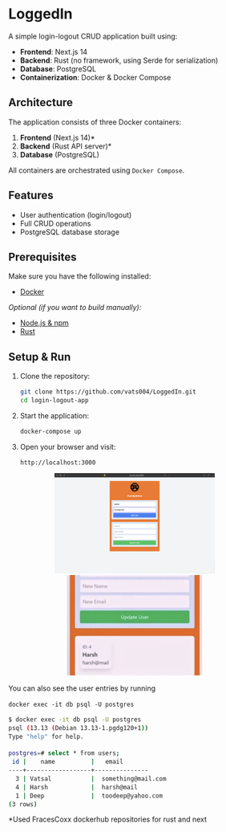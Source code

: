 # LoggedIn

A simple login-logout CRUD application built using:

- **Frontend**: Next.js 14
- **Backend**: Rust (no framework, using Serde for serialization)
- **Database**: PostgreSQL
- **Containerization**: Docker & Docker Compose

## Architecture

The application consists of three Docker containers:
1. **Frontend** (Next.js 14)*
2. **Backend** (Rust API server)*
3. **Database** (PostgreSQL)

All containers are orchestrated using `Docker Compose`.

## Features

- User authentication (login/logout)
- Full CRUD operations
- PostgreSQL database storage

## Prerequisites

Make sure you have the following installed:

- [Docker](https://www.docker.com/)

_Optional (if you want to build manually):_
- [Node.js & npm](https://nodejs.org/)
- [Rust](https://www.rust-lang.org/)

## Setup & Run

1. Clone the repository:
   ```sh
   git clone https://github.com/vats004/LoggedIn.git
   cd login-logout-app
   ```
2. Start the application:
   ```sh
   docker-compose up
   ```
3. Open your browser and visit:
   ```
   http://localhost:3000
   ```

<p align="center">
  <img src="images/overview.png" height="200">
  <img src="images/entry.png" height="200">
</p>


You can also see the user entries by running

`docker exec -it db psql -U postgres`
```sh
$ docker exec -it db psql -U postgres
psql (13.13 (Debian 13.13-1.pgdg120+1))
Type "help" for help.

postgres=# select * from users;
 id |    name          |   email    
----+------------------+---------------
  3 | Vatsal           |  something@mail.com
  4 | Harsh            |  harsh@mail
  1 | Deep             |  toodeep@yahoo.com
(3 rows)
```
*Used FracesCoxx dockerhub repositories for rust and next
